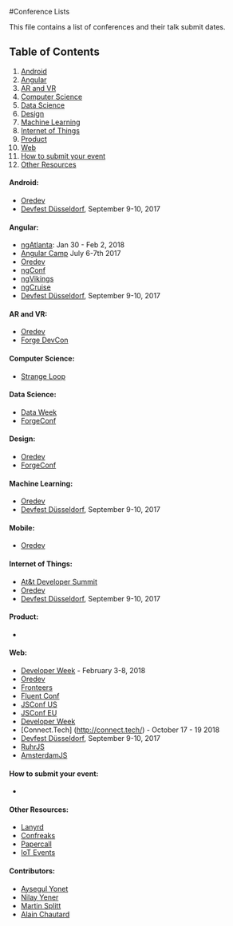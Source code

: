 #Conference Lists

This file contains a list of conferences and their talk submit dates. 

## Table of Contents

  1. [Android](#android)
  1. [Angular](#angular)
  1. [AR and VR](#ar-and-vr)
  1. [Computer Science](#computer-science)
  1. [Data Science](#data-science)
  1. [Design](#design)
  1. [Machine Learning](#machine-learning)
  1. [Internet of Things](#internet-of-things)
  1. [Product](#product)
  1. [Web](#web)
  1. [How to submit your event](#how-to-submit-your-event)
  1. [Other Resources](#other-resources)

#### Android:

* [Oredev](http://oredev.org/)
* [Devfest Düsseldorf](https://duesseldorf.devfest.de/), September 9-10, 2017

#### Angular:

* [ngAtlanta](http://ng-atl.org/): Jan 30 - Feb 2, 2018
* [Angular Camp](https://angularcamp.org/) July 6-7th 2017
* [Oredev](http://oredev.org/)
* [ngConf](https://www.ng-conf.org/)
* [ngVikings](https://ngvikings.org/)
* [ngCruise](https://ngcruise.com/)
* [Devfest Düsseldorf](https://duesseldorf.devfest.de/), September 9-10, 2017

#### AR and VR:

* [Oredev](http://oredev.org/)
* [Forge DevCon](https://forge.autodesk.com/DevCon-2017)

  
#### Computer Science:

* [Strange Loop](http://www.thestrangeloop.com/)

#### Data Science:

* [Data Week](http://dataweek.co/)
* [ForgeConf](http://www.forgeconf.com/)

#### Design:

* [Oredev](http://oredev.org/)
* [ForgeConf](http://www.forgeconf.com/)


#### Machine Learning:

* [Oredev](http://oredev.org/)
* [Devfest Düsseldorf](https://duesseldorf.devfest.de/), September 9-10, 2017

#### Mobile:

* [Oredev](http://oredev.org/)

#### Internet of Things:

* [At&t Developer Summit](https://devsummit.att.com/)
* [Oredev](http://oredev.org/)
* [Devfest Düsseldorf](https://duesseldorf.devfest.de/), September 9-10, 2017

#### Product:

* []()

#### Web:

* [Developer Week](http://www.developerweek.com/) - February 3-8, 2018
* [Oredev](http://oredev.org/)
* [Fronteers](https://fronteers.nl/congres)
* [Fluent Conf]()
* [JSConf US](http://lastcall.jsconf.us/call-for-speakers.html)
* [JSConf EU](http://2015.jsconf.eu/)
* [Developer Week](http://www.developerweek.com/)
* [Connect.Tech] (http://connect.tech/) - October 17 - 19 2018
* [Devfest Düsseldorf](https://duesseldorf.devfest.de/), September 9-10, 2017
* [RuhrJS](https://ruhrjs.de)
* [AmsterdamJS](https://amsterdamjs.com/)


#### How to submit your event:

* 

#### Other Resources:

* [Lanyrd](http://lanyrd.com/)
* [Confreaks](http://confreaks.tv/conferences)
* [Papercall](https://www.papercall.io/)
* [IoT Events](https://www.iotevents.org/)

#### Contributors:
* [Aysegul Yonet](https://developers.google.com/experts/people/aysegul-yonet)
* [Nilay Yener](https://github.com/nyener)
* [Martin Splitt](https://github.com/AVGP)
* [Alain Chautard](http://github.com/alcfeoh)
